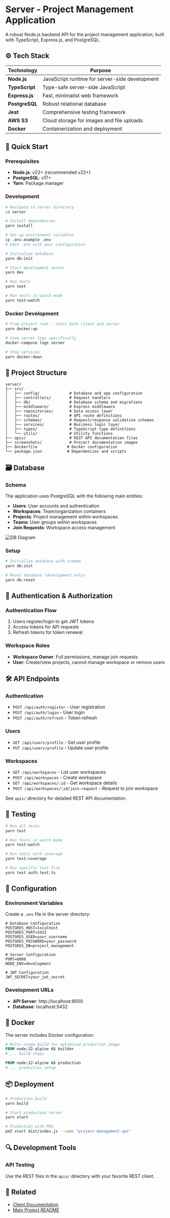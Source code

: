 # Server - Project Management Application

A robust Node.js backend API for the project management application, built with TypeScript, Express.js, and PostgreSQL.

## ⚙️ Tech Stack

| Technology     | Purpose                                        |
| -------------- | ---------------------------------------------- |
| **Node.js**    | JavaScript runtime for server-side development |
| **TypeScript** | Type-safe server-side JavaScript               |
| **Express.js** | Fast, minimalist web framework                 |
| **PostgreSQL** | Robust relational database                     |
| **Jest**       | Comprehensive testing framework                |
| **AWS S3**     | Cloud storage for images and file uploads      |
| **Docker**     | Containerization and deployment                |

## 🚀 Quick Start

### Prerequisites

- **Node.js**: v22+ (recommended v22+)
- **PostgreSQL**: v17+
- **Yarn**: Package manager

### Development

```bash
# Navigate to server directory
cd server

# Install dependencies
yarn install

# Set up environment variables
cp .env.example .env
# Edit .env with your configuration

# Initialize database
yarn db:init

# Start development server
yarn dev

# Run tests
yarn test

# Run tests in watch mode
yarn test:watch
```

### Docker Development

```bash
# From project root - start both client and server
yarn docker:up

# View server logs specifically
docker-compose logs server

# Stop services
yarn docker:down
```

## 📁 Project Structure

```
server/
├── src/
│   ├── config/             # Database and app configuration
│   ├── controllers/        # Request handlers
│   ├── db/                 # Database schema and migrations
│   ├── middleware/         # Express middleware
│   ├── repositories/       # Data access layer
│   ├── routes/             # API route definitions
│   ├── schemas/            # Request/response validation schemas
│   ├── services/           # Business logic layer
│   ├── types/              # TypeScript type definitions
│   └── utils/              # Utility functions
├── apis/                   # REST API documentation files
├── screenshots/            # Project documentation images
├── Dockerfile             # Docker configuration
└── package.json           # Dependencies and scripts
```

## 🗃️ Database

### Schema

The application uses PostgreSQL with the following main entities:

- **Users**: User accounts and authentication
- **Workspaces**: Team/organization containers
- **Projects**: Project management within workspaces
- **Teams**: User groups within workspaces
- **Join Requests**: Workspace access management

![DB Diagram](screenshots/db-diagram.png)

### Setup

```bash
# Initialize database with schema
yarn db:init

# Reset database (development only)
yarn db:reset
```

## 🔐 Authentication & Authorization

### Authentication Flow

1. Users register/login to get JWT tokens
2. Access tokens for API requests
3. Refresh tokens for token renewal

### Workspace Roles

- **Workspace Owner**: Full permissions, manage join requests
- **User**: Create/view projects, cannot manage workspace or remove users

## 🛠️ API Endpoints

### Authentication

- `POST /api/auth/register` - User registration
- `POST /api/auth/login` - User login
- `POST /api/auth/refresh` - Token refresh

### Users

- `GET /api/users/profile` - Get user profile
- `PUT /api/users/profile` - Update user profile

### Workspaces

- `GET /api/workspaces` - List user workspaces
- `POST /api/workspaces` - Create workspace
- `GET /api/workspaces/:id` - Get workspace details
- `POST /api/workspaces/:id/join-request` - Request to join workspace

See `apis/` directory for detailed REST API documentation.

## 🧪 Testing

```bash
# Run all tests
yarn test

# Run tests in watch mode
yarn test:watch

# Run tests with coverage
yarn test:coverage

# Run specific test file
yarn test auth.test.ts
```

## 🔧 Configuration

### Environment Variables

Create a `.env` file in the server directory:

```env
# Database Configuration
POSTGRES_HOST=localhost
POSTGRES_PORT=5432
POSTGRES_USER=your_username
POSTGRES_PASSWORD=your_password
POSTGRES_DB=project_management

# Server Configuration
PORT=8000
NODE_ENV=development

# JWT Configuration
JWT_SECRET=your_jwt_secret
```

### Development URLs

- **API Server**: http://localhost:8000
- **Database**: localhost:5432

## 🐳 Docker

The server includes Docker configuration:

```dockerfile
# Multi-stage build for optimized production image
FROM node:22-alpine AS builder
# ... build steps

FROM node:22-alpine AS production
# ... production setup
```

## 📦 Deployment

```bash
# Production build
yarn build

# Start production server
yarn start

# Production with PM2
pm2 start dist/index.js --name "project-management-api"
```

## 🔍 Development Tools

### API Testing

Use the REST files in the `apis/` directory with your favorite REST client.

## 🔗 Related

- [Client Documentation](../client/README.md)
- [Main Project README](../README.md)
